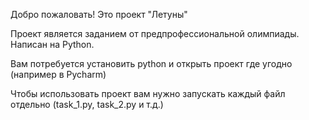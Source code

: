Добро пожаловать!
Это проект "Летуны"

Проект является заданием от предпрофессиональной олимпиады. Написан на Python.

Вам потребуется установить python и открыть проект где угодно (например в Pycharm)

Чтобы использовать проект вам нужно запускать каждый файл отдельно (task_1.py, task_2.py и т.д.)
